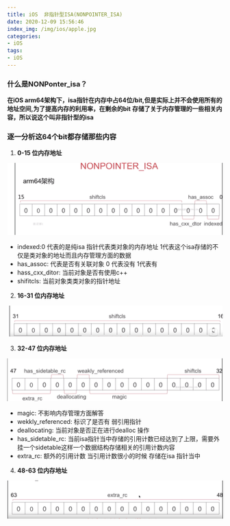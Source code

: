 ```yaml
---
title: iOS  非指针型ISA(NONPOINTER_ISA)
date: 2020-12-09 15:56:46
index_img: /img/ios/apple.jpg
categories:
- iOS
tags:
- iOS
---
```


### 什么是NONPonter_isa？

 **在iOS arm64架构下，isa指针在内存中占64位/bit,但是实际上并不会使用所有的地址空间,为了提高内存的利用率，在剩余的bit**
 **存储了关于内存管理的一些相关内容，所以说这个叫非指针型的isa**

### 逐一分析这64个bit都存储那些内容

1. **0-15 位内存地址**

![](/img/ios/isa15.png)
- indexed:0 代表的是纯isa 指针代表类对象的内存地址 1代表这个isa存储的不仅是类对象的地址而且内存管理方面的数据
- has_assoc: 代表是否有关联对象  0 代表没有 1代表有
- hass_cxx_ditor: 当前对象是否有使用c++
- shifitcls: 当前对象类类对象的指针地址

2. **16-31 位内存地址**

![](/img/ios/isa31.png)

3. **32-47 位内存地址**

  ![](/img/ios/isa47.png)
- magic: 不影响内存管理方面解答
- wekkly_referenced: 标识了是否有 弱引用指针
- deallocating: 当前对象是否正在进行dealloc 操作
- has_sidetable_rc: 当前isa指针当中存储的引用计数已经达到了上限，需要外挂一个sidetable这样一个数据结构存储相关的引用计数内容
- extra_rc: 额外的引用计数 当引用计数很小的时候 存储在isa 指针当中

4. **48-63 位内存地址**

![](/img/ios/isa63.png)